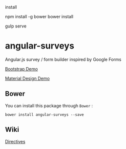 install

npm install -g bower
bower install

gulp serve

# angular-surveys
Angular.js survey / form builder inspired by Google Forms

[Bootstrap Demo](http://mwasiluk.github.io/angular-surveys)

[Material Design Demo](http://mwasiluk.github.io/angular-surveys/material)

## Bower

You can install this package through `Bower` :

    bower install angular-surveys --save

## Wiki
[Directives](https://github.com/mwasiluk/angular-surveys/wiki/Directives)
